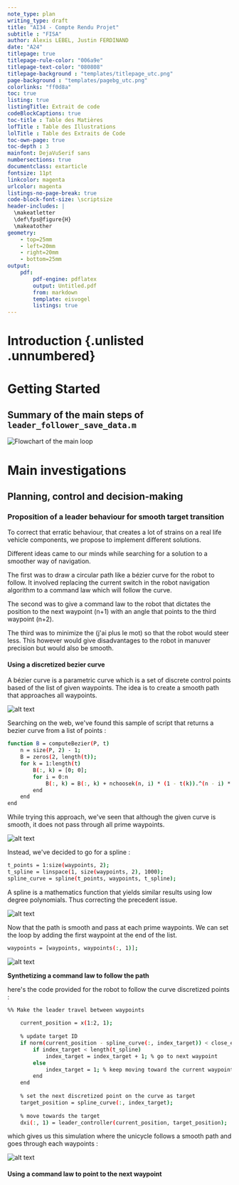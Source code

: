 ```yaml
---
note_type: plan
writing_type: draft 
title: "AI34 - Compte Rendu Projet"
subtitle : "FISA"
author: Alexis LEBEL, Justin FERDINAND
date: "A24"
titlepage: true 
titlepage-rule-color: "006a9e" 
titlepage-text-color: "080808" 
titlepage-background : "templates/titlepage_utc.png"
page-background : "templates/pagebg_utc.png"
colorlinks: "ff0d8a"
toc: true
listing: true
listingTitle: Extrait de code
codeBlockCaptions: true
toc-title : Table des Matières
lofTitle : Table des Illustrations
lolTitle : Table des Extraits de Code
toc-own-page: true
toc-depth : 3
mainfont: DejaVuSerif sans
numbersections: true
documentclass: extarticle
fontsize: 11pt
linkcolor: magenta
urlcolor: magenta
listings-no-page-break: true
code-block-font-size: \scriptsize
header-includes: |
  \makeatletter
  \def\fps@figure{H}
  \makeatother
geometry:
	- top=25mm
	- left=20mm
	- right=20mm
	- bottom=25mm
output: 
    pdf: 
        pdf-engine: pdflatex
        output: Untitled.pdf
        from: markdown
        template: eisvogel
        listings: true
---
```


# Introduction {.unlisted .unnumbered}

# Getting Started

## Summary of the main steps of `leader_follower_save_data.m`

![Flowchart of the main loop](img/mermaid_main_loop_1pager.png)

# Main investigations

## Planning, control and decision-making

### Proposition of a leader behaviour for smooth target transition

To correct that erratic behaviour, that creates a lot of strains on a real life vehicle components, we propose to implement different solutions.

Different ideas came to our minds while searching for a solution to a smoother way of navigation.

The first was to draw a circular path like a bézier curve for the robot to follow.
It involved replacing the current switch in the robot navigation algorithm to a command law which will follow the curve.

The second was to give a command law to the robot that dictates the position to the next waypoint (n+1) with
an angle that points to the third waypoint (n+2).

The third was to minimize the (j'ai plus le mot) so that the robot would steer less.
This however would give disadvantages to the robot in manuver precision but would also be smooth.


#### Using a discretized bezier curve

A bézier curve is a parametric curve which is a set of discrete control points based of the list
of given waypoints. The idea is to create a smooth path that approaches all waypoints.

![alt text](img/bezierCurveSample.png)

Searching on the web, we've found this sample of script that returns a bezier curve from a list of points :

```bash
function B = computeBezier(P, t)
    n = size(P, 2) - 1;
    B = zeros(2, length(t));
    for k = 1:length(t)
        B(:, k) = [0; 0];
        for i = 0:n
            B(:, k) = B(:, k) + nchoosek(n, i) * (1 - t(k)).^(n - i) * t(k).^i * P(:, i + 1);
        end
    end
end
```
While trying this approach, we've seen that although the given curve is smooth, it does not pass through all prime waypoints.

![alt text](img/bezierCurve2.png)

Instead, we've decided to go for a spline :

```bash
t_points = 1:size(waypoints, 2);
t_spline = linspace(1, size(waypoints, 2), 1000);
spline_curve = spline(t_points, waypoints, t_spline);
```

A spline is a mathematics function that yields similar results using low degree polynomials. Thus correcting the precedent issue.

![alt text](img/splineCurve.png)

Now that the path is smooth and pass at each prime waypoints. We can set the loop by adding the first waypoint at the end of the list.

```bash
waypoints = [waypoints, waypoints(:, 1)];
```

![alt text](img/perfectSpline.png)

**Synthetizing a command law to follow the path**

here's the code provided for the robot to follow
the curve discretized points :
```bash
%% Make the leader travel between waypoints
    
    current_position = x(1:2, 1);
    
    % update target ID    
    if norm(current_position - spline_curve(:, index_target)) < close_enough % target offset
        if index_target < length(t_spline)
            index_target = index_target + 1; % go to next waypoint
        else
            index_target = 1; % keep moving toward the current waypoint
        end
    end
    
    % set the next discretized point on the curve as target
    target_position = spline_curve(:, index_target);
    
    % move towards the target
    dxi(:, 1) = leader_controller(current_position, target_position);
```

which gives us this simulation where the unicycle follows a smooth path and goes through each waypoints :

![alt text](img/smoothPath.png)

#### Using a command law to point to the next waypoint 
